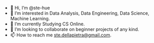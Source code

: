 - 👋 Hi, I’m @ste-hue
- 👀 I’m interested in Data Analysis, Data Engineering, Data Science, Machine Learning.
- 🌱 I’m currently Studying CS Online.
- 💞️ I’m looking to collaborate on beginner projects of any kind. 
- 📫 How to reach me ste.dellapietra@gmail.com.

<!---
ste-hue/ste-hue is a ✨ special ✨ repository because its `README.md` (this file) appears on your GitHub profile.
You can click the Preview link to take a look at your changes.
--->
